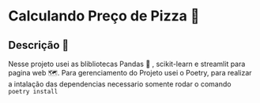 # Calculando Preço de Pizza 🍕

## Descrição 📝

Nesse projeto usei as blibliotecas Pandas 🐼 , scikit-learn e streamlit para pagina web 🗺️.
Para gerenciamento do Projeto usei o Poetry, para realizar a intalação das dependencias necessario somente rodar o comando ` poetry install`
